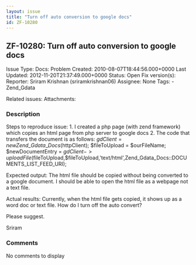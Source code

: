 ```yaml
---
layout: issue
title: "Turn off auto conversion to google docs"
id: ZF-10280
---
```


ZF-10280: Turn off auto conversion to google docs
-------------------------------------------------

 Issue Type: Docs: Problem Created: 2010-08-07T18:44:56.000+0000 Last Updated: 2012-11-20T21:37:49.000+0000 Status: Open Fix version(s): 
 Reporter:  Sriram Krishnan (sriramkrishnan06)  Assignee:  None  Tags: - Zend\_Gdata
 
 Related issues: 
 Attachments: 
### Description

Steps to reproduce issue: 1. I created a php page (with zend framework) which copies an html page from php server to google docs 2. The code that transfers the document is as follows: $gdClient = new Zend\_Gdata\_Docs($httpClient); $fileToUpload = $ourFileName; $newDocumentEntry = $gdClient->uploadFile($fileToUpload,$fileToUpload,'text/html',Zend\_Gdata\_Docs::DOCUMENTS\_LIST\_FEED\_URI);

Expected output: The html file should be copied without being converted to a google document. I should be able to open the html file as a webpage not a text file.

Actual results: Currently, when the html file gets copied, it shows up as a word doc or text file. How do I turn off the auto convert?

Please suggest.

Sriram

 

 

### Comments

No comments to display